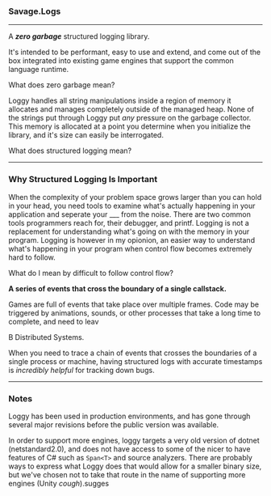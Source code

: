 ### Savage.Logs
---

A ***zero garbage*** structured logging library.

 It's intended to be performant, easy to use and extend, and come out of the box integrated into existing game engines that support the common language runtime.

What does zero garbage mean?

Loggy handles all string manipulations inside a region of memory it allocates and manages completely outside of the managed heap. None of the strings put through Loggy put *any* pressure on the garbage collector. This memory is allocated at a point you determine when you initialize the library, and it's size can easily be interrogated.

What does structured logging mean?



---

### Why Structured Logging Is Important

When the complexity of your problem space grows larger than you can hold in your head, you need tools to examine what's actually happening in your application and seperate your ___ from the noise. There are two common tools programmers reach for, their debugger, and printf. Logging is not a replacement for understanding what's going on with the memory in your program. Logging is however in my opionion, an easier way to understand what's happening in your program when control flow becomes extremely hard to follow.

What do I mean by difficult to follow control flow?

**A series of events that cross the boundary of a single callstack.**

Games are full of events that take place over multiple frames. Code may be triggered by animations, sounds, or other processes that take a long time to complete, and need to leav

B Distributed Systems.

 When you need to trace a chain of events that crosses the boundaries of a single process or machine, having structured logs with accurate timestamps is *incredibly helpful* for tracking down bugs.

---

### Notes 

Loggy has been used in production environments, and has gone through several major revisions before the public version was available.


 In order to support more engines, loggy targets a very old version of dotnet (netstandard2.0), and does not have access to some of the nicer to have features of C# such as `Span<T>` and source analyzers. There are probably ways to express what Loggy does that would allow for a smaller binary size, but we've chosen not to take that route in the name of supporting more engines (Unity *cough*).sugges
